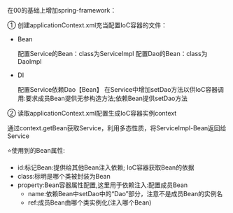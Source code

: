 在00的基础上增加spring-framework：

① 创建applicationContext.xml充当配置IoC容器的文件：

* Bean

  配置Service的Bean：class为ServiceImpl
  配置Dao的Bean：class为DaoImpl

* DI

  配置Service依赖Dao【Bean】
  在Service中增加setDao方法以供IoC容器调用:要求成员Bean提供无参构造方法;依赖Bean提供setDao方法

② 读取applicationContext.xml配置生成IoC容器实例context

通过context.getBean获取Service，利用多态性质，将ServiceImpl-Bean返回给Service

⭐使用到的Bean属性:

* id:标记Bean:提供给其他Bean注入依赖; IoC容器获取Bean的依据
* class:标明是哪个类被封装为Bean
* property:Bean容器属性配置,这里用于依赖注入:配置成员Bean
    * name:依赖Bean中setDao中的“Dao”部分，注意不是成员Bean的实例名
    * ref:成员Bean由哪个类实例化(注入哪个Bean)